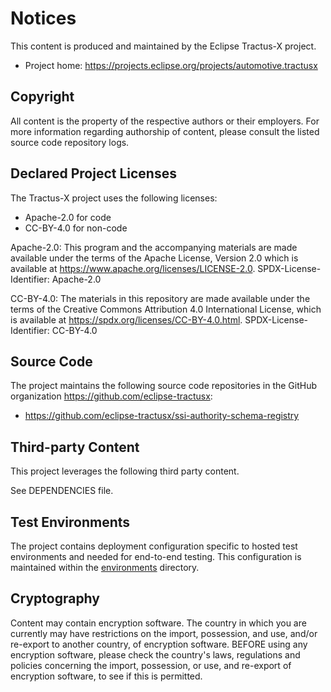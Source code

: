 # Notices

This content is produced and maintained by the Eclipse Tractus-X project.

* Project home: https://projects.eclipse.org/projects/automotive.tractusx

## Copyright

All content is the property of the respective authors or their employers. For
more information regarding authorship of content, please consult the listed
source code repository logs.

## Declared Project Licenses

The Tractus-X project uses the following licenses:

- Apache-2.0 for code
- CC-BY-4.0 for non-code

Apache-2.0:
This program and the accompanying materials are made available under the terms of the Apache License, Version 2.0 which is available at https://www.apache.org/licenses/LICENSE-2.0.
SPDX-License-Identifier: Apache-2.0

CC-BY-4.0:
The materials in this repository are made available under the terms of the Creative Commons Attribution 4.0 International License, which is available at https://spdx.org/licenses/CC-BY-4.0.html.
SPDX-License-Identifier: CC-BY-4.0

## Source Code

The project maintains the following source code repositories in the GitHub organization https://github.com/eclipse-tractusx:

- https://github.com/eclipse-tractusx/ssi-authority-schema-registry

## Third-party Content

This project leverages the following third party content.

See DEPENDENCIES file.

## Test Environments

The project contains deployment configuration specific to hosted test environments and needed for end-to-end testing. This configuration is maintained within the [environments](/environments) directory.

## Cryptography

Content may contain encryption software. The country in which you are currently
may have restrictions on the import, possession, and use, and/or re-export to
another country, of encryption software. BEFORE using any encryption software,
please check the country's laws, regulations and policies concerning the import,
possession, or use, and re-export of encryption software, to see if this is
permitted.
